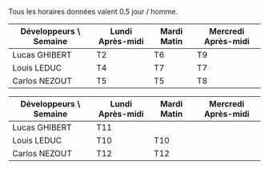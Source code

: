 Tous les horaires données valent 0.5 jour / homme.

| Développeurs \ Semaine | Lundi Après-midi | Mardi Matin | Mercredi Après-midi |
| --- | --- | --- | --- |
| Lucas GHIBERT | T2 | T6 | T9 |
| Louis LEDUC | T4 | T7 | T7 |
| Carlos NEZOUT | T5 | T5 | T8 |

| Développeurs \ Semaine | Lundi Après-midi | Mardi Matin | Mercredi Après-midi |
| --- | --- | --- | --- |
| Lucas GHIBERT | T11 |  |  |
| Louis LEDUC | T10 | T10  |  |
| Carlos NEZOUT | T12 | T12 | |
